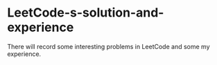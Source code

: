 # LeetCode-s-solution-and-experience
There will record some interesting problems in LeetCode and some my experience.
